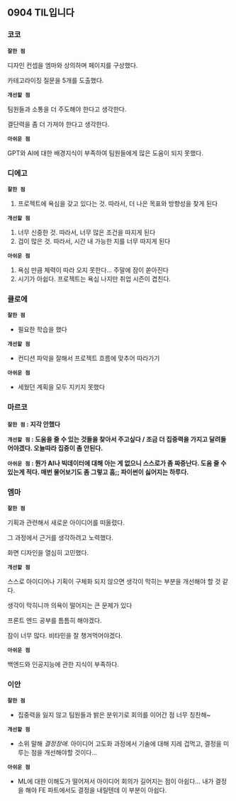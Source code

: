 ## 0904 TIL입니다

### 코코

**`잘한 점`**

디자인 컨셉을 엠마와 상의하며 페이지를 구상했다.

카테고라이징 질문을 5개를 도출했다.

**`개선할 점`**

팀원들과 소통을 더 주도해야 한다고 생각한다.

결단력을 좀 더 가져야 한다고 생각한다.

**`아쉬운 점`**

GPT와 AI에 대한 배경지식이 부족하여 팀원들에게 많은 도움이 되지 못했다.

### 디에고

**`잘한 점`**

1. 프로젝트에 욕심을 갖고 있다는 것. 따라서, 더 나은 목표와 방향성을 찾게 된다

**`개선할 점`**

1. 너무 신중한 것. 따라서, 너무 많은 조건을 따지게 된다
2. 겁이 많은 것. 따라서, 시간 내 가능한 지를 너무 따지게 된다

**`아쉬운 점`**

1. 욕심 만큼 체력이 따라 오지 못한다… 주말에 잠이 쏟아진다
2. 시기가 아쉽다. 프로젝트는 욕심 나지만 취업 시즌이 겹친다. 

### 클로에

**`잘한 점`**

- 필요한 학습을 했다

**`개선할 점`**

- 컨디션 파악을 잘해서 프로젝트 흐름에 맞추어 따라가기

**`아쉬운 점`**

- 세웠던 계획을 모두 지키지 못했다

### 마르코

**`잘한 점` : 지각 안했다** 

**`개선할 점` :  도움을 줄 수 있는 것들을 찾아서 주고싶다 / 조금 더 집중력을 가지고 달려들어야겠다. 오늘따라 집중이 좀 안된다.** 

**`아쉬운 점` :  뭔가 AI나 빅데이터에 대해 아는 게 없으니 스스로가 좀 짜증난다. 도움 줄 수 있는게 적다.  매번 물어보기도 좀 그렇고 흠;; 파이썬이 싫어지는 하루다.**

### 엠마

**`잘한 점`**

기획과 관련해서 새로운 아이디어를 떠올렸다.

그 과정에서 근거를 생각하려고 노력했다.

화면 디자인을 열심히 고민했다. 

**`개선할 점`**

스스로 아이디어나 기획이 구체화 되지 않으면 생각이 막히는 부분을 개선해야 할 것 같다.

생각이 막히니까 의욕이 떨어지는 큰 문제가 있다

프론트 엔드 공부를 틈틈히 해야겠다.

잠이 너무 많다. 비타민을 잘 챙겨먹어야겠다.

**`아쉬운 점`**

백엔드와 인공지능에 관한 지식이 부족하다.

### 이안

**`잘한 점`**

- 집중력을 잃지 않고 팀원들과 밝은 분위기로 회의를 이어간 점 너무 칭찬해~

**`개선할 점`**

- 소위 말해 *결정장애*. 아이디어 고도화 과정에서 기술에 대해 지레 겁먹고, 결정을 미루는 점을 개선해야할 것이다…

**`아쉬운 점`**

- ML에 대한 이해도가 떨어져서 아이디어 회의가 길어지는 점이 아쉽다… 내가 결정을 해야 FE 파트에서도 결정을 내릴텐데 이 부분이 아쉽다.